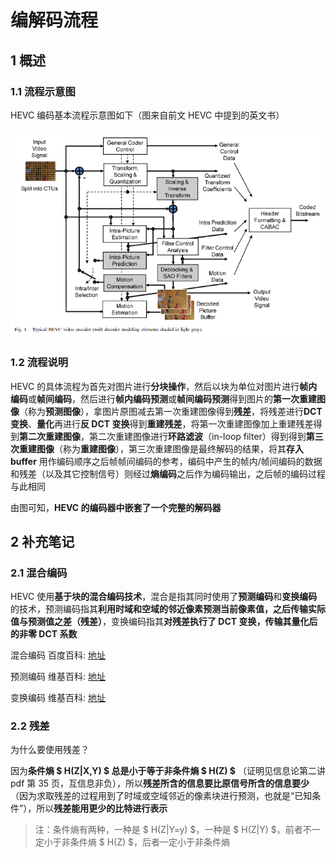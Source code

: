 # 编解码流程

## 1 概述

### 1.1 流程示意图

HEVC 编码基本流程示意图如下（图来自前文 HEVC 中提到的英文书）

![编解码流程_0](<markdown_images/%E7%BC%96%E8%A7%A3%E7%A0%81%E6%B5%81%E7%A8%8B_0.png>)

### 1.2 流程说明

HEVC 的具体流程为首先对图片进行**分块操作**，然后以块为单位对图片进行**帧内编码**或**帧间编码**，然后进行**帧内编码预测**或**帧间编码预测**得到图片的**第一次重建图像**（称为**预测图像**），拿图片原图减去第一次重建图像得到**残差**，将残差进行**DCT变换**、**量化**再进行**反 DCT 变换**得到**重建残差**，将第一次重建图像加上重建残差得到**第二次重建图像**，第二次重建图像进行**环路滤波**（in-loop filter）得到得到**第三次重建图像**（称为**重建图像**），第三次重建图像是最终解码的结果，将其**存入 buffer** 用作编码顺序之后帧帧间编码的参考，编码中产生的帧内/帧间编码的数据和残差（以及其它控制信号）则经过**熵编码**之后作为编码输出，之后帧的编码过程与此相同

由图可知，**HEVC 的编码器中嵌套了一个完整的解码器**

## 2 补充笔记

### 2.1 混合编码

HEVC 使用**基于块的混合编码技术**，混合是指其同时使用了**预测编码**和**变换编码**的技术，预测编码指其**利用时域和空域的邻近像素预测当前像素值，之后传输实际值与预测值之差（残差）**，变换编码指其**对残差执行了 DCT 变换，传输其量化后的非零 DCT 系数**

混合编码 百度百科: [地址](https://baike.baidu.com/item/混合编码)

预测编码 维基百科: [地址](https://zh.wikipedia.org/wiki/預測編碼)

变换编码 维基百科: [地址](https://zh.wikipedia.org/wiki/变换编码)

### 2.2 残差

为什么要使用残差？

因为**条件熵 $  H(Z|X,Y)  $ 总是小于等于非条件熵 $  H(Z)  $** （证明见信息论第二讲 pdf 第 35 页，互信息非负），所以**残差所含的信息要比原信号所含的信息要少**（因为求取残差的过程用到了时域或空域邻近的像素块进行预测，也就是“已知条件”），所以**残差能用更少的比特进行表示**

> 注：条件熵有两种，一种是 $  H(Z|Y=y)  $，一种是 $  H(Z|Y)  $，前者不一定小于非条件熵 $  H(Z)  $，后者一定小于非条件熵